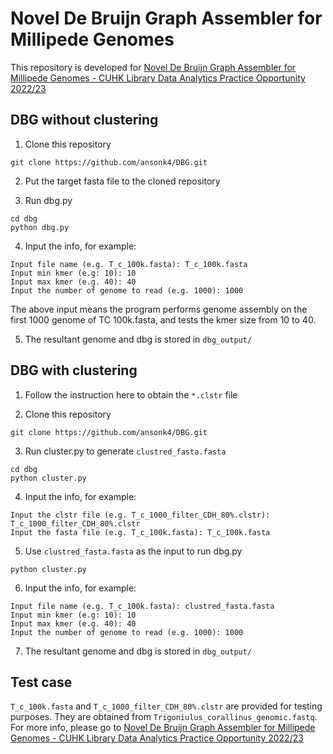 # Novel De Bruijn Graph Assembler for Millipede Genomes

This repository is developed for [Novel De Bruijn Graph Assembler for Millipede Genomes - CUHK Library Data Analytics Practice Opportunity 2022/23](https://dsprojects.lib.cuhk.edu.hk/en/projects/dbg-genome/home/?edit&language=en)

## DBG without clustering
1. Clone this repository

```
git clone https://github.com/ansonk4/DBG.git
```

2. Put the target fasta file to the cloned repository

3. Run dbg.py 

```
cd dbg
python dbg.py
```

4. Input the info, for example:

```
Input file name (e.g. T_c_100k.fasta): T_c_100k.fasta
Input min kmer (e.g: 10): 10
Input max kmer (e.g. 40): 40
Input the number of genome to read (e.g. 1000): 1000
```

The above input means the program performs genome assembly on the first 1000 genome of TC 100k.fasta, and tests the kmer size from 10 to 40.

5.  The resultant genome and dbg is stored in `dbg_output/`

## DBG with clustering
1. Follow the instruction here to obtain the `*.clstr` file

2. Clone this repository

```
git clone https://github.com/ansonk4/DBG.git
```

3. Run cluster.py to generate `clustred_fasta.fasta`

```
cd dbg
python cluster.py
```

4. Input the info, for example:

```
Input the clstr file (e.g. T_c_1000_filter_CDH_80%.clstr): T_c_1000_filter_CDH_80%.clstr
Input the fasta file (e.g. T_c_100k.fasta): T_c_100k.fasta  
```

5. Use `clustred_fasta.fasta` as the input to run dbg.py

```
python cluster.py
```

6. Input the info, for example:

```
Input file name (e.g. T_c_100k.fasta): clustred_fasta.fasta
Input min kmer (e.g: 10): 10
Input max kmer (e.g. 40): 40
Input the number of genome to read (e.g. 1000): 1000
```

7. The resultant genome and dbg is stored in `dbg_output/`

## Test case
`T_c_100k.fasta` and `T_c_1000_filter_CDH_80%.clstr` are provided for testing purposes. They are obtained from `Trigoniulus_corallinus_genomic.fastq`. For more info, please go to [Novel De Bruijn Graph Assembler for Millipede Genomes - CUHK Library Data Analytics Practice Opportunity 2022/23](https://dsprojects.lib.cuhk.edu.hk/en/projects/dbg-genome/home/?edit&language=en)